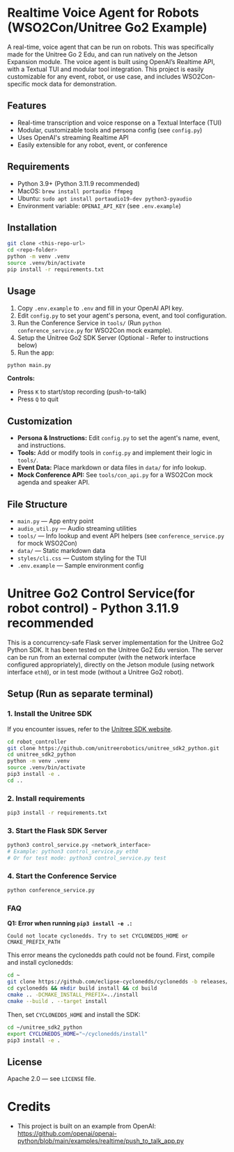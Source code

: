 
# Realtime Voice Agent for Robots (WSO2Con/Unitree Go2 Example)


A real-time, voice agent that can be run on robots. This was specifically made for the Unitree Go 2 Edu, and can run natively on the Jetson Expansion module. The voice agent is built using OpenAI’s Realtime API, with a Textual TUI and modular tool integration. This project is easily customizable for any event, robot, or use case, and includes WSO2Con-specific mock data for demonstration.


## Features

- Real-time transcription and voice response on a Textual Interface (TUI)
- Modular, customizable tools and persona config (see `config.py`)
- Uses OpenAI's streaming Realtime API
- Easily extensible for any robot, event, or conference


## Requirements

- Python 3.9+ (Python 3.11.9 recommended)
- MacOS: `brew install portaudio ffmpeg`
- Ubuntu: `sudo apt install portaudio19-dev python3-pyaudio`
- Environment variable: `OPENAI_API_KEY` (see `.env.example`)


## Installation

```bash
git clone <this-repo-url>
cd <repo-folder>
python -m venv .venv
source .venv/bin/activate
pip install -r requirements.txt
```


## Usage

1. Copy `.env.example` to `.env` and fill in your OpenAI API key.
2. Edit `config.py` to set your agent's persona, event, and tool configuration.
3. Run the Conference Service in `tools/` (Run `python conference_service.py` for WSO2Con mock example).
4. Setup the Unitree Go2 SDK Server (Optional - Refer to instructions below)
5. Run the app:

```bash
python main.py
```

**Controls:**
- Press `K` to start/stop recording (push-to-talk)
- Press `Q` to quit

## Customization

- **Persona & Instructions:** Edit `config.py` to set the agent's name, event, and instructions.
- **Tools:** Add or modify tools in `config.py` and implement their logic in `tools/`.
- **Event Data:** Place markdown or data files in `data/` for info lookup.
- **Mock Conference API:** See `tools/con_api.py` for a WSO2Con mock agenda and speaker API.


## File Structure

- `main.py` — App entry point
- `audio_util.py` — Audio streaming utilities
- `tools/` — Info lookup and event API helpers (see `conference_service.py` for mock WSO2Con)
- `data/` — Static markdown data
- `styles/cli.css` — Custom styling for the TUI
- `.env.example` — Sample environment config

# Unitree Go2 Control Service(for robot control) - Python 3.11.9 recommended


This is a concurrency-safe Flask server implementation for the Unitree Go2 Python SDK. It has been tested on the Unitree Go2 Edu version. The server can be run from an external computer (with the network interface configured appropriately), directly on the Jetson module (using network interface `eth0`), or in test mode (without a Unitree Go2 robot).

## Setup (Run as separate terminal)

### 1. Install the Unitree SDK
If you encounter issues, refer to the [Unitree SDK website](https://github.com/unitreerobotics/unitree_sdk2_python).

```bash
cd robot_controller
git clone https://github.com/unitreerobotics/unitree_sdk2_python.git
cd unitree_sdk2_python
python -m venv .venv
source .venv/bin/activate
pip3 install -e .
cd ..
```

### 2. Install requirements

```bash
pip3 install -r requirements.txt
```


### 3. Start the Flask SDK Server

```bash
python3 control_service.py <network_interface>
# Example: python3 control_service.py eth0
# Or for test mode: python3 control_service.py test
```

### 4. Start the Conference Service
```bash
python conference_service.py
```

### FAQ
**Q1: Error when running `pip3 install -e .`:**
```
Could not locate cyclonedds. Try to set CYCLONEDDS_HOME or CMAKE_PREFIX_PATH
```
This error means the cyclonedds path could not be found. First, compile and install cyclonedds:

```bash
cd ~
git clone https://github.com/eclipse-cyclonedds/cyclonedds -b releases/0.10.x 
cd cyclonedds && mkdir build install && cd build
cmake .. -DCMAKE_INSTALL_PREFIX=../install
cmake --build . --target install
```

Then, set `CYCLONEDDS_HOME` and install the SDK:

```bash
cd ~/unitree_sdk2_python
export CYCLONEDDS_HOME="~/cyclonedds/install"
pip3 install -e .
```

## License

Apache 2.0 — see `LICENSE` file.

# Credits

- This project is built on an example from OpenAI: https://github.com/openai/openai-python/blob/main/examples/realtime/push_to_talk_app.py